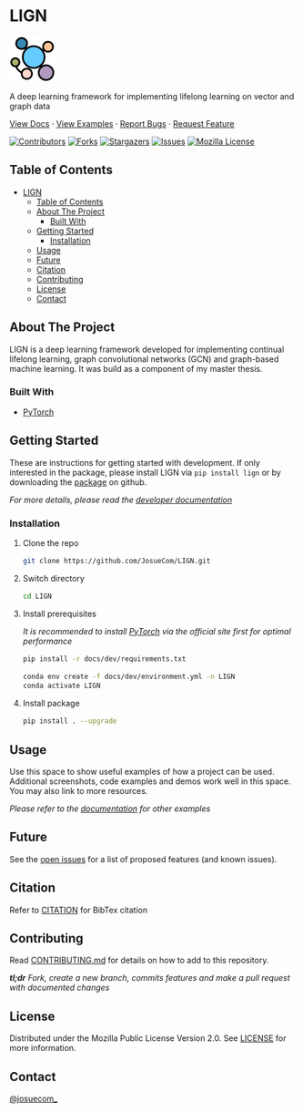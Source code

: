 # LIGN

[![LIGN logo](docs/imgs/logo.png "LIGN logo")][repo-url]

A deep learning framework for implementing lifelong learning on vector and graph data

[View Docs][docs-url]
·
[View Examples][examples-url]
·
[Report Bugs][bugs-url]
·
[Request Feature][bugs-url]

[![Contributors][contributors-shield]][contributors-url]
[![Forks][forks-shield]][forks-url]
[![Stargazers][stars-shield]][stars-url]
[![Issues][issues-shield]][issues-url]
[![Mozilla License][license-shield]][license-url]

## Table of Contents

- [LIGN](#lign)
  - [Table of Contents](#table-of-contents)
  - [About The Project](#about-the-project)
    - [Built With](#built-with)
  - [Getting Started](#getting-started)
    - [Installation](#installation)
  - [Usage](#usage)
  - [Future](#future)
  - [Citation](#citation)
  - [Contributing](#contributing)
  - [License](#license)
  - [Contact](#contact)

## About The Project

LIGN is a deep learning framework developed for implementing continual lifelong learning, graph convolutional networks (GCN) and graph-based machine learning. It was build as a component of my master thesis.

### Built With

- [PyTorch](https://pytorch.org)

## Getting Started

These are instructions for getting started with development. If only interested in the package, please install LIGN via ``pip install lign`` or by downloading the [package][release-url] on github.

_For more details, please read the [developer documentation](docs/dev)_

### Installation

1. Clone the repo

   ```sh
   git clone https://github.com/JosueCom/LIGN.git
   ```

2. Switch directory

   ```sh
   cd LIGN
   ```

3. Install prerequisites

   _It is recommended to install [PyTorch](https://pytorch.org) via the official site first for optimal performance_

   ```sh
   pip install -r docs/dev/requirements.txt
   ```

   ```sh
   conda env create -f docs/dev/environment.yml -n LIGN
   conda activate LIGN
   ```

4. Install package

   ```sh
   pip install . --upgrade
   ```

## Usage

Use this space to show useful examples of how a project can be used. Additional screenshots, code examples and demos work well in this space. You may also link to more resources.

_Please refer to the [documentation](docs/examples) for other examples_

## Future

See the [open issues][issues-url] for a list of proposed features (and known issues).

## Citation

Refer to [CITATION](docs/CITATION) for BibTex citation

## Contributing

Read [CONTRIBUTING.md](docs/CONTRIBUTING.md) for details on how to add to this repository.

_**tl;dr** Fork, create a new branch, commits features and make a pull request with documented changes_

## License

Distributed under the Mozilla Public License Version 2.0. See [LICENSE](LICENSE) for more information.

## Contact

[@josuecom_](https://github.com/JosueCom)

[contributors-shield]: https://img.shields.io/github/contributors/JosueCom/LIGN.svg?style=for-the-badge
[contributors-url]: https://github.com/JosueCom/LIGN/graphs/contributors
[forks-shield]: https://img.shields.io/github/forks/JosueCom/LIGN.svg?style=for-the-badge
[forks-url]: https://github.com/JosueCom/LIGN/network/members
[stars-shield]: https://img.shields.io/github/stars/JosueCom/LIGN.svg?style=for-the-badge
[stars-url]: https://github.com/JosueCom/LIGN/stargazers
[issues-shield]: https://img.shields.io/github/issues/JosueCom/LIGN.svg?style=for-the-badge
[issues-url]: https://github.com/JosueCom/LIGN/issues
[license-shield]: https://img.shields.io/github/license/JosueCom/LIGN.svg?style=for-the-badge
[license-url]: https://github.com/JosueCom/LIGN/blob/master/LICENSE
[product-screenshot]: images/screenshot.png
[docs-url]: https://github.com/JosueCom/LIGN/tree/master/docs
[examples-url]: https://github.com/JosueCom/LIGN/tree/master/docs/examples
[bugs-url]: https://github.com/JosueCom/LIGN/issues
[release-url]: https://github.com/JosueCom/LIGN/releases
[issues-url]: https://github.com/JosueCom/LIGN/issues
[repo-url]: https://github.com/JosueCom/LIGN

